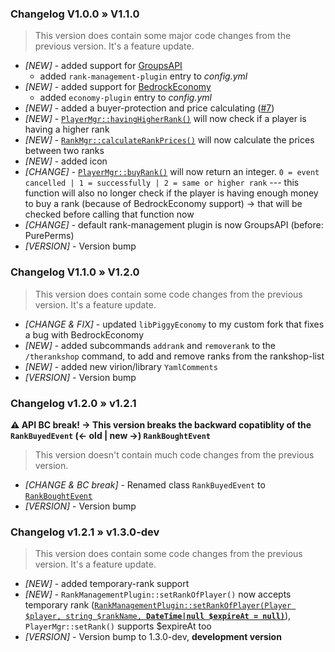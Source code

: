 ### Changelog V1.0.0 » V1.1.0
> This version does contain some major code changes from the previous version. It's a feature update.
- *[NEW]* - added support for [GroupsAPI](https://github.com/alvin0319/GroupsAPI)
  - added `rank-management-plugin` entry to *config.yml*
- *[NEW]* - added support for [BedrockEconomy](https://github.com/cooldogedev/BedrockEconomy)
    - added `economy-plugin` entry to *config.yml*
- *[NEW]* - added a buyer-protection and price calculating ([#7](https://github.com/supercrafter333/theRankShop/issues/7))
- *[NEW]* - [`PlayerMgr::havingHigherRank()`](https://github.com/supercrafter333/theRankShop/blob/master/src/supercrafter333/theRankShop/Manager/PlayerMgr.php#L50) will now check if a player is having a higher rank
- *[NEW]* - [`RankMgr::calculateRankPrices()`](https://github.com/supercrafter333/theRankShop/blob/master/src/supercrafter333/theRankShop/Manager/RankMgr.php#L36) will now calculate the prices between two ranks
- *[NEW]* - added icon
- *[CHANGE]* - [`PlayerMgr::buyRank()`](https://github.com/supercrafter333/theRankShop/blob/master/src/supercrafter333/theRankShop/Manager/PlayerMgr.php#L68) will now return an integer. `0 = event cancelled | 1 = successfully | 2 = same or higher rank`  ---  this function will also no longer check if the player is having enough money to buy a rank (because of BedrockEconomy support) -> that will be checked before calling that function now
- *[CHANGE]* - default rank-management plugin is now GroupsAPI (before: PurePerms)
- *[VERSION]* - Version bump

### Changelog V1.1.0 » V1.2.0
> This version does contain some code changes from the previous version. It's a feature update.
- *[CHANGE & FIX]* - updated `libPiggyEconomy` to my custom fork that fixes a bug with BedrockEconomy
- *[NEW]* - added subcommands `addrank` and `removerank` to the `/therankshop` command, to add and remove ranks from the rankshop-list
- *[NEW]* - added new virion/library `YamlComments`
- *[VERSION]* - Version bump

### Changelog v1.2.0 » v1.2.1
**⚠️ API BC break! -> This version breaks the backward copatiblity of the `RankBuyedEvent` (<- old | new ->) `RankBoughtEvent`**
> This version doesn't contain much code changes from the previous version.
- *[CHANGE & BC break]* - Renamed class `RankBuyedEvent` to [`RankBoughtEvent`](https://github.com/supercrafter333/theRankShop/blob/master/src/supercrafter333/theRankShop/Events/RankBoughtEvent.php)
- *[VERSION]* - Version bump


### Changelog v1.2.1 » v1.3.0-dev
> This version does contain some code changes from the previous version. It's a feature update.
- *[NEW]* - added temporary-rank support
- *[NEW]* - `RankManagementPlugin::setRankOfPlayer()` now accepts temporary rank ([`RankManagementPlugin::setRankOfPlayer(Player $player, string $rankName, `**`DateTime|null $expireAt = null)`**](https://github.com/supercrafter333/theRankShop/blob/master/src/supercrafter333/theRankShop/Manager/RankManagementPlugin.php#L24)), `PlayerMgr::setRank()` supports $expireAt too
- *[VERSION]* - Version bump to 1.3.0-dev, **development version**